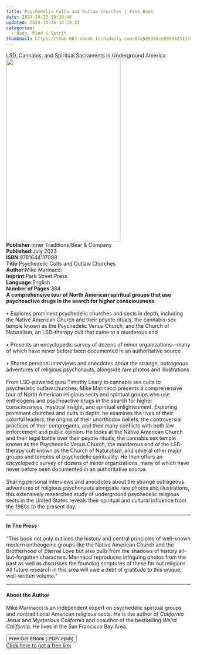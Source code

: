 ```yaml
---
title: Psychedelic Cults and Outlaw Churches | Free Book
date: 2024-10-25 19:39:48
updated: 2024-10-26 10:39:22
categories:
  - Body, Mind & Spirit
thumbnail: https://thmb-001-ebook.techidaily.com/07a589360ce89593231d37666797432251b3aa9280fda84bdd4f9d3da44cf3da.jpg
---
```

<main id="book-container">
  <div class="flex flex-col">
    <div class="book-brief flex-1 py-6 px-4 sm:p-6 md:py-10 md:px-8">
      <!-- brief-->
      <div class="book-brief-main">
        LSD, Cannabis, and Spiritual Sacraments in Underground America
      </div>
    </div>
    <div
      class="book-meta-info flex-1 grid gap-4 col-start-1 col-end-3 row-start-1 sm:mb-6 sm:grid-cols-4 lg:gap-6 lg:col-start-2 lg:row-end-6 lg:row-span-6 lg:mb-0"
    >
      <div
        class="book-meta-info-left place-content-center mt-4 p-4 text-sm leading-6 col-start-2 col-span-2 dark:text-slate-400"
      >
        <img
          class="w-full h-500 object-cover rounded-lg sm:h-255 sm:col-span-2 lg:col-span-full"
          src="https://img-001-ebook.techidaily.com/456815954681d66b1f86968aab46a4f90e7c529e90ae7affbda0635a98c9ceb4.jpg"
          alt=""
          width="312"
          height="500"
        />
      </div>
      <div
        class="book-meta-info-right mt-2 col-start-1 row-start-2 col-span-3 self-center"
      >
        <!-- meta data  -->
        <div class="flex flex-col px-4 md:px-8">
          <div class="flex-1">
            <strong>Publisher</strong>:<span class="px-2"
              >Inner Traditions/Bear &amp; Company</span
            >
          </div>
          <div class="flex-1">
            <strong>Published</strong>:<span class="px-2">July 2023</span>
          </div>
          <div class="flex-1">
            <strong>ISBN</strong>:<span class="px-2">9781644117088</span>
          </div>
          <div class="flex-1">
            <strong>Title</strong>:<span class="px-2"
              >Psychedelic Cults and Outlaw Churches</span
            >
          </div>
          <div class="flex-1">
            <strong>Author</strong>:<span class="px-2">Mike Marinacci</span>
          </div>
          <div class="flex-1">
            <strong>Imprint</strong>:<span class="px-2">Park Street Press</span>
          </div>
          <div class="flex-1">
            <strong>Language</strong>:<span class="px-2">English</span>
          </div>
          <div class="flex-1">
            <strong>Number of Pages</strong>:<span class="px-2">384</span>
          </div>
        </div>
      </div>
    </div>
    <div class="book-description flex-1 py-6 px-4 sm:p-6 md:py-10 md:px-8">
      <div class="book-description-main">
        <div accordion-content="" id="description">
          <b
            >A comprehensive tour of North American spiritual groups that use
            psychoactive drugs in the search for higher consciousness</b
          ><br /><br />• Explores prominent psychedelic churches and sects in
          depth, including the Native American Church and their peyote rituals,
          the cannabis-sex temple known as the Psychedelic Venus Church, and the
          Church of Naturalism, an LSD-therapy cult that came to a murderous
          end<br /><br />• Presents an encyclopedic survey of dozens of minor
          organizations—many of which have never before been documented in an
          authoritative source<br /><br />• Shares personal interviews and
          anecdotes about the strange, outrageous adventures of religious
          psychonauts, alongside rare photos and illustrations<br /><br />From
          LSD-powered guru Timothy Leary to cannabis sex cults to psychedelic
          outlaw churches, Mike Marinacci presents a comprehensive tour of North
          American religious sects and spiritual groups who use entheogens and
          psychoactive drugs in the search for higher consciousness, mystical
          insight, and spiritual enlightenment. Exploring prominent churches and
          cults in depth, he examines the lives of their colorful leaders, the
          origins of their unorthodox beliefs, the controversial practices of
          their congregants, and their many conflicts with both law enforcement
          and public opinion. He looks at the Native American Church and their
          legal battle over their peyote rituals, the cannabis sex temple known
          as the Psychedelic Venus Church, the murderous end of the LSD-therapy
          cult known as the Church of Naturalism, and several other major groups
          and temples of psychedelic spirituality. He then offers an
          encyclopedic survey of dozens of minor organizations, many of which
          have never before been documented in an authoritative source.
          <br /><br />Sharing personal interviews and anecdotes about the
          strange outrageous adventures of religious psychonauts alongside rare
          photos and illustrations, this extensively researched study of
          underground psychedelic religious sects in the United States reveals
          their spiritual and cultural influence from the 1960s to the present
          day.
        </div>
        <div class="accordion-fader"></div>
      </div>
    </div>
    <div class="book-excerpts flex-1 py-6 px-4 sm:p-6 md:py-10 md:px-8">
      <!-- excerpts-->
      <div class="book-excerpts-main">
        <hr />
        <h4 class="placeholder placeholder-heading">
          <span>In The Press</span>
        </h4>
        <p>
          “This book not only outlines the history and central principles of
          well-known modern entheogenic groups like the Native American Church
          and the Brotherhood of Eternal Love but also pulls from the shadows of
          history all-but-forgotten characters. Marinacci reproduces intriguing
          photos from the past as well as discusses the founding scriptures of
          these far out religions. All future research in this area will owe a
          debt of gratitude to this unique, well-written volume.”
        </p>
      </div>
    </div>
    <div class="book-about-author flex-1 py-6 px-4 sm:p-6 md:py-10 md:px-8">
      <!-- about author-->
      <div class="book-main-author-main">
        <hr />
        <h4 class="placeholder placeholder-heading">
          <span>About the Author</span>
        </h4>
        <p>
          Mike Marinacci is an independent expert on psychedelic spiritual
          groups and nontraditional American religious sects. He is the author
          of<i> California Jesus</i> and <i>Mysterious California</i> and
          coauthor of the bestselling <i>Weird California</i>. He lives in the
          San Francisco Bay Area.
        </p>
      </div>
    </div>
    <div class="book-free-get flex-1 py-6 px-4 sm:p-6 md:py-10 md:px-8">
      <button
        id="btn-free-get"
        class="bg-blue-500 hover:bg-blue-700 text-white font-bold py-2 px-4 rounded"
      >
        Free Get EBook (.PDF/.epub)
      </button>
      <div id="countdown-display" class="px-2 text-lg mt-2"></div>
      <a
        id="free-link"
        class="hidden bg-blue-500 hover:bg-blue-700 text-white font-bold py-2 px-4 rounded"
        href="https://www.ebooks.com/en-us/book/210685491/psychedelic-cults-and-outlaw-churches/mike-marinacci/"
        target="_blank"
        >Click here to get a free link</a
      >
    </div>
    <script>
      let countdownTime = 0;
      let countdownInterval = null;
      document
        .getElementById('btn-free-get')
        .addEventListener('click', startCountdown);
      function startCountdown() {
        countdownTime = new Date().getTime() + 60000 * 3;
        countdownInterval = setInterval(updateCountdown, 1000);
        document.getElementById('btn-free-get').disabled = true;
        document
          .getElementById('btn-free-get')
          .classList.add('bg-gray-500', 'cursor-not-allowed');
      }
      function updateCountdown() {
        let currentTime = new Date().getTime();
        let timeLeft = countdownTime - currentTime;
        let secondsLeft = Math.floor(timeLeft / 1000);
        document.getElementById('countdown-display').innerHTML =
          `Remaining time: ${secondsLeft} seconds.`;
        if (secondsLeft <= 0) {
          clearInterval(countdownInterval);
          document.getElementById('btn-free-get').classList.add('hidden');
          document.getElementById('free-link').classList.remove('hidden');
          document.getElementById('countdown-display').innerHTML = '';
        }
      }
    </script>
  </div>
</main>
